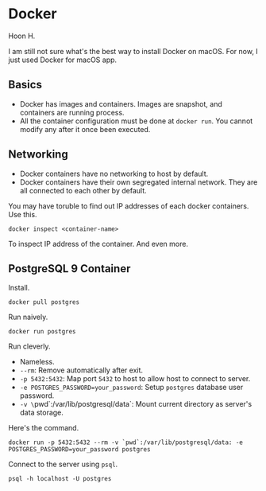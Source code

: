 Docker
======
Hoon H.

I am still not sure what's the best way to install Docker on macOS. For now, I just used Docker for macOS app.



Basics
----
- Docker has images and containers. Images are snapshot, and containers are running process.
- All the container configuration must be done at `docker run`. You cannot modify any after it once
  been executed.

Networking
----------
- Docker containers have no networking to host by default.
- Docker containers have their own segregated internal network. They are all connected to each other by default.
  
You may have toruble to find out IP addresses of each docker containers. Use this.

    docker inspect <container-name>
    
To inspect IP address of the container. And even more.






PostgreSQL 9 Container
----------------------
Install.

    docker pull postgres
    
Run naively.

    docker run postgres

Run cleverly.

- Nameless.
- `--rm`: Remove automatically after exit.
- `-p 5432:5432`: Map port `5432` to host to allow host to connect to server.
- `-e POSTGRES_PASSWORD=your_password`: Setup `postgres` database user password.
- `-v \`pwd\`:/var/lib/postgresql/data`: Mount current directory as server's data storage.

Here's the command.

    docker run -p 5432:5432 --rm -v `pwd`:/var/lib/postgresql/data: -e POSTGRES_PASSWORD=your_password postgres
    
Connect to the server using `psql`.

    psql -h localhost -U postgres




    



